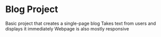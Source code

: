 # Blog Project

Basic project that creates a single-page blog
Takes text from users and displays it immediately
Webpage is also mostly responsive
